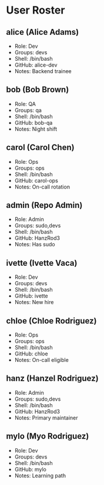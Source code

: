 # User Roster

## alice (Alice Adams)
- Role: Dev
- Groups: devs
- Shell: /bin/bash
- GitHub: alice-dev
- Notes: Backend trainee

## bob (Bob Brown)
- Role: QA
- Groups: qa
- Shell: /bin/bash
- GitHub: bob-qa
- Notes: Night shift

## carol (Carol Chen)
- Role: Ops
- Groups: ops
- Shell: /bin/bash
- GitHub: carol-ops
- Notes: On-call rotation

## admin (Repo Admin)
- Role: Admin
- Groups: sudo,devs
- Shell: /bin/bash
- GitHub: HanzRod3
- Notes: Has sudo

## ivette (Ivette Vaca)
- Role: Dev
- Groups: devs
- Shell: /bin/bash
- GitHub: ivette
- Notes: New hire

## chloe (Chloe Rodriguez)
- Role: Ops
- Groups: ops
- Shell: /bin/bash
- GitHub: chloe
- Notes: On-call eligible

## hanz (Hanzel Rodriguez)
- Role: Admin
- Groups: sudo,devs
- Shell: /bin/bash
- GitHub: HanzRod3
- Notes: Primary maintainer

## mylo (Myo Rodriguez)
- Role: Dev
- Groups: devs
- Shell: /bin/bash
- GitHub: mylo
- Notes: Learning path

